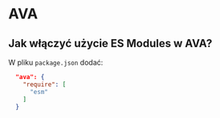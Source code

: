 # AVA

## Jak włączyć użycie ES Modules w AVA?

W pliku `package.json` dodać:

```json
  "ava": {
    "require": [
      "esm"
    ]
  }
```
